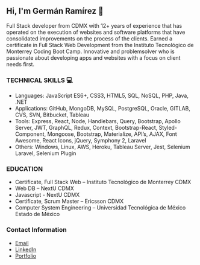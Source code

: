 ## Hi, I'm Germán Ramírez 👋 



Full Stack developer from CDMX with 12+ years of experience that has operated on the execution of websites and software
platforms that have consolidated improvements on the process of the clients. Earned a certificate in Full Stack
Web Development from the Instituto Tecnológico de Monterrey Coding Boot Camp. Innovative and problemsolver who is passionate about developing apps and websites with a focus on client needs first.

### TECHNICAL SKILLS 💻 
* Languages: JavaScript ES6+, CSS3, HTML5, SQL, NoSQL, PHP, Java, .NET
* Applications: GitHub, MongoDB, MySQL, PostgreSQL, Oracle, GITLAB, CVS, SVN, Bitbucket, Tableau
* Tools: Express, React, Node, Handlebars, Query, Bootstrap, Apollo Server, JWT, GraphQL, Redux,
Context, Bootstrap-React, Styled-Component, Mongoose, Bootstrap, Materialize, API’s, AJAX, Font
Awesome, React Icons, jQuery, Symphony 2, Laravel
* Others: Windows, Linux, AWS, Heroku, Tableau Server, Jest, Selenium Laravel, Selenium Plugin


### EDUCATION
* Certificate, Full Stack Web – Instituto Tecnológico de Monterrey CDMX
* Web DB – NextU CDMX
* Javascript - NextU CDMX
* Certificate, Scrum Master – Ericsson CDMX
* Computer System Engineering – Universidad Tecnológica de México Estado de México

### Contact Information

* [Email](mailto:mitsuominagi@gmail.com) 
* [LinkedIn](https://github.com/izaack89/)
* [Portfolio](https://germanramirezcastanon.com/)


<!--
Phone: (+52) 55-2711-7864 | 

**izaack89/izaack89** is a ✨ _special_ ✨ repository because its `README.md` (this file) appears on your GitHub profile.

Here are some ideas to get you started:

- 🔭 I’m currently working on ...
- 🌱 I’m currently learning ...
- 👯 I’m looking to collaborate on ...
- 🤔 I’m looking for help with ...
- 💬 Ask me about ...
- 📫 How to reach me: ...
- 😄 Pronouns: ...
- ⚡ Fun fact: ...
-->
